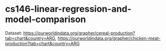# cs146-linear-regression-and-model-comparison

Dataset: https://ourworldindata.org/grapher/cereal-production?tab=chart&country=ARG, https://ourworldindata.org/grapher/chicken-meat-production?tab=chart&country=ARG
